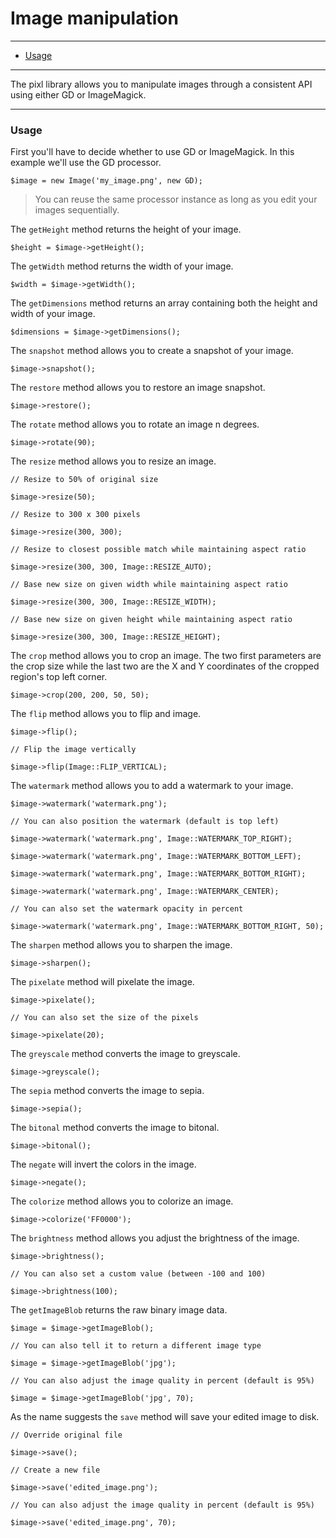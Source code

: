 # Image manipulation

--------------------------------------------------------

* [Usage](#usage)

--------------------------------------------------------

The pixl library allows you to manipulate images through a consistent API using either GD or ImageMagick.

--------------------------------------------------------

<a id="usage"></a>

### Usage

First you'll have to decide whether to use GD or ImageMagick. In this example we'll use the GD processor.

```
$image = new Image('my_image.png', new GD);
```

> You can reuse the same processor instance as long as you edit your images sequentially.

The `getHeight` method returns the height of your image.

```
$height = $image->getHeight();
```

The `getWidth` method returns the width of your image.

```
$width = $image->getWidth();
```

The `getDimensions` method returns an array containing both the height and width of your image.

```
$dimensions = $image->getDimensions();
```

The `snapshot` method allows you to create a snapshot of your image.

```
$image->snapshot();
```

The `restore` method allows you to restore an image snapshot.

```
$image->restore();
```

The `rotate` method allows you to rotate an image n degrees.

```
$image->rotate(90);
```

The `resize` method allows you to resize an image.

```
// Resize to 50% of original size

$image->resize(50);

// Resize to 300 x 300 pixels

$image->resize(300, 300);

// Resize to closest possible match while maintaining aspect ratio

$image->resize(300, 300, Image::RESIZE_AUTO);

// Base new size on given width while maintaining aspect ratio

$image->resize(300, 300, Image::RESIZE_WIDTH);

// Base new size on given height while maintaining aspect ratio

$image->resize(300, 300, Image::RESIZE_HEIGHT);
```

The `crop` method allows you to crop an image. The two first parameters are the crop size while the last two are the X and Y coordinates of the cropped region's top left corner.

```
$image->crop(200, 200, 50, 50);
```

The `flip` method allows you to flip and image.

```
$image->flip();

// Flip the image vertically

$image->flip(Image::FLIP_VERTICAL);
```

The `watermark` method allows you to add a watermark to your image.

```
$image->watermark('watermark.png');

// You can also position the watermark (default is top left)

$image->watermark('watermark.png', Image::WATERMARK_TOP_RIGHT);

$image->watermark('watermark.png', Image::WATERMARK_BOTTOM_LEFT);

$image->watermark('watermark.png', Image::WATERMARK_BOTTOM_RIGHT);

$image->watermark('watermark.png', Image::WATERMARK_CENTER);

// You can also set the watermark opacity in percent

$image->watermark('watermark.png', Image::WATERMARK_BOTTOM_RIGHT, 50);
```

The `sharpen` method allows you to sharpen the image.

```
$image->sharpen();
```

The `pixelate` method will pixelate the image.

```
$image->pixelate();

// You can also set the size of the pixels

$image->pixelate(20);
```

The `greyscale` method converts the image to greyscale.

```
$image->greyscale();
```

The `sepia` method converts the image to sepia.

```
$image->sepia();
```

The `bitonal` method converts the image to bitonal.

```
$image->bitonal();
```

The `negate` will invert the colors in the image.

```
$image->negate();
```

The `colorize` method allows you to colorize an image.

```
$image->colorize('FF0000');
```

The `brightness` method allows you adjust the brightness of the image.

```
$image->brightness();

// You can also set a custom value (between -100 and 100)

$image->brightness(100);
```

The `getImageBlob` returns the raw binary image data.

```
$image = $image->getImageBlob();

// You can also tell it to return a different image type

$image = $image->getImageBlob('jpg');

// You can also adjust the image quality in percent (default is 95%)

$image = $image->getImageBlob('jpg', 70);
```

As the name suggests the `save` method will save your edited image to disk.

```
// Override original file

$image->save();

// Create a new file

$image->save('edited_image.png');

// You can also adjust the image quality in percent (default is 95%)

$image->save('edited_image.png', 70);
```
